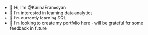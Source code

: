 - 👋 Hi, I’m @KarinaEranosyan
- 👀 I’m interested in learning data analytics
- 🌱 I’m currently learning SQL
- 💞️ I’m looking to create my portfolio here - will be grateful for some feedback in future

<!---
KarinaEranosyan/KarinaEranosyan is a ✨ special ✨ repository because its `README.md` (this file) appears on your GitHub profile.
You can click the Preview link to take a look at your changes.
--->

